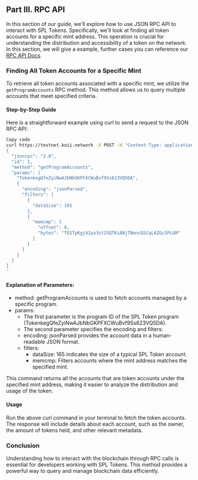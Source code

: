 
## Part III. RPC API
In this section of our guide, we'll explore how to use JSON RPC API to interact with SPL Tokens. Specifically, we'll look at finding all token accounts for a specific mint address. This operation is crucial for understanding the distribution and accessibility of a token on the network. In this section, we will give a example, further cases you can reference our [RPC API Docs](https://docs.koii.network/develop/rpcapi/http/). 

### Finding All Token Accounts for a Specific Mint
To retrieve all token accounts associated with a specific mint, we utilize the `getProgramAccounts` RPC method. This method allows us to query multiple accounts that meet specified criteria.

#### Step-by-Step Guide
Here is a straightforward example using curl to send a request to the JSON RPC API:

```bash
Copy code
curl https://testnet.koii.network -X POST -H "Content-Type: application/json" -d '
{
  "jsonrpc": "2.0",
  "id": 1,
  "method": "getProgramAccounts",
  "params": [
    "TokenkegQfeZyiNwAJbNbGKPFXCWuBvf9Ss623VQ5DA",
    {
      "encoding": "jsonParsed",
      "filters": [
        {
          "dataSize": 165
        },
        {
          "memcmp": {
            "offset": 0,
            "bytes": "TESTpKgj42ya3st2SQTKiANjTBmncQSCqLAZGcSPLGM"
          }
        }
      ]
    }
  ]
}
'
```
#### Explanation of Parameters:
- method: getProgramAccounts is used to fetch accounts managed by a specific program.
- params:
    - The first parameter is the program ID of the SPL Token program (TokenkegQfeZyiNwAJbNbGKPFXCWuBvf9Ss623VQ5DA).
    - The second parameter specifies the encoding and filters:
    - encoding: jsonParsed provides the account data in a human-readable JSON format.
    - filters:
        - dataSize: 165 indicates the size of a typical SPL Token account.
        - memcmp: Filters accounts where the mint address matches the specified mint.

This command returns all the accounts that are token accounts under the specified mint address, making it easier to analyze the distribution and usage of the token.

#### Usage
Run the above curl command in your terminal to fetch the token accounts. The response will include details about each account, such as the owner, the amount of tokens held, and other relevant metadata.

### Conclusion
Understanding how to interact with the blockchain through RPC calls is essential for developers working with SPL Tokens. This method provides a powerful way to query and manage blockchain data efficiently. 